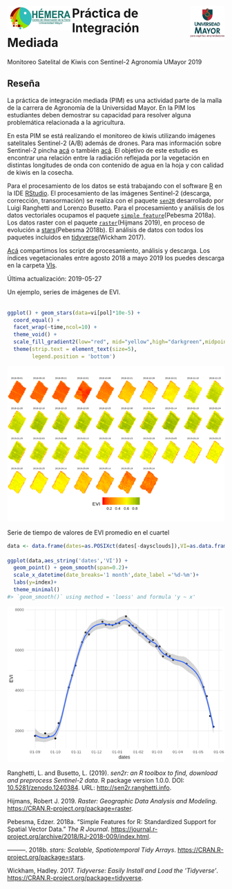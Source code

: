 
<!-- IMPORTANT: do NOT edit README.Rmd! Edit index.Rmd instead,       -->

<!-- and generate README.Rmd using inst/extdata/code/create_README.sh -->

# <img src="img/logo_hemera.jpg" align="left" width="150px" /> <img src="img/Logo-UMAYOR.png" align="right" width="80px" />

# Práctica de Integración Mediada

Monitoreo Satelital de Kiwis con Sentinel-2 Agronomía UMayor 2019

## Reseña

La práctica de integración mediada (PIM) es una actividad parte de la
malla de la carrera de Agronomía de la Universidad Mayor. En la PIM los
estudiantes deben demostrar su capacidad para resolver alguna
problemática relacionada a la agricultura.

En esta PIM se está realizando el monitoreo de kiwis utilizando imágenes
satelitales Sentinel-2 (A/B) además de drones. Para mas información
sobre Sentinel-2 pincha [acá](https://es.wikipedia.org/wiki/Sentinel-2)
o también
[acá](https://sentinel.esa.int/web/sentinel/missions/sentinel-2). El
objetivo de este estudio es encontrar una relación entre la radiación
reflejada por la vegetación en distintas longitudes de onda con
contenido de agua en la hoja y con calidad de kiwis en la cosecha.

Para el procesamiento de los datos se está trabajando con el software
[R](https://www.r-project.org/) en la IDE
[RStudio](https://www.rstudio.com/). El procesamiento de las imágenes
Sentinel-2 (descarga, corrección, transormación) se realiza con el
paquete [`sen2R`](https://github.com/ranghetti/sen2r) desarrollado por
Luigi Ranghetti and Lorenzo Busetto. Para el procesamiento y análisis de
los datos vectoriales ocupamos el paquete [`simple
feature`](https://github.com/r-spatial/sf)(Pebesma 2018a). Los datos
raster con el paquete
[`raster`](https://cran.r-project.org/web/packages/raster/index.html)(Hijmans
2019), en proceso de evolución a
[stars](https://github.com/r-spatial/stars)(Pebesma 2018b). El análisis
de datos con todos los paquetes incluidos en
[tidyverse](https://www.tidyverse.org/)(Wickham 2017).

[Acá](/R) compartimos los script de procesamiento, análisis y descarga.
Los índices vegetacionales entre agosto 2018 a mayo 2019 los puedes
descarga en la carpeta [VIs](data/spatial/VIs).

Última actualización: 2019-05-27

Un ejemplo, series de imágenes de EVI.

``` r

ggplot() + geom_stars(data=vi[pol]*10e-5) +
  coord_equal() +
  facet_wrap(~time,ncol=10) +
  theme_void() +
  scale_fill_gradient2(low="red", mid="yellow",high="darkgreen",midpoint=sum,na.value="transparent") +
  theme(strip.text = element_text(size=5),
        legend.position = 'bottom')
```

![](README-unnamed-chunk-3-1.png)<!-- -->

Serie de tiempo de valores de EVI promedio en el
cuartel

``` r
data <- data.frame(dates=as.POSIXct(dates[-daysclouds]),VI=as.data.frame(st_apply(vi[pol],3,FUN='mean',na.rm=TRUE))[,2])

ggplot(data,aes_string('dates','VI')) + 
  geom_point() + geom_smooth(span=0.2)+
  scale_x_datetime(date_breaks='1 month',date_label ='%d-%m')+
  labs(y=index)+
  theme_minimal()
#> `geom_smooth()` using method = 'loess' and formula 'y ~ x'
```

![](README-unnamed-chunk-4-1.png)<!-- -->

Ranghetti, L. and Busetto, L. (2019). *sen2r: an R toolbox to find,
download and preprocess Sentinel-2 data*. R package version 1.0.0. DOI:
[10.5281/zenodo.1240384](https://dx.doi.org/10.5281/zenodo.1240384).
URL: <http://sen2r.ranghetti.info>.

<div id="refs" class="references">

<div id="ref-Hijmans2019">

Hijmans, Robert J. 2019. *Raster: Geographic Data Analysis and
Modeling*. <https://CRAN.R-project.org/package=raster>.

</div>

<div id="ref-Pebesma2018">

Pebesma, Edzer. 2018a. “Simple Features for R: Standardized Support for
Spatial Vector Data.” *The R Journal*.
<https://journal.r-project.org/archive/2018/RJ-2018-009/index.html>.

</div>

<div id="ref-Pebesma2018b">

———. 2018b. *stars: Scalable, Spatiotemporal Tidy Arrays*.
<https://CRAN.R-project.org/package=stars>.

</div>

<div id="ref-Wickham2017">

Wickham, Hadley. 2017. *Tidyverse: Easily Install and Load the
’Tidyverse’*. <https://CRAN.R-project.org/package=tidyverse>.

</div>

</div>
